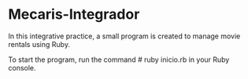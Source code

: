 # Mecaris-Integrador
In this integrative practice, a small program is created to manage movie rentals using Ruby.

To start the program, run the command # ruby inicio.rb in your Ruby console.
